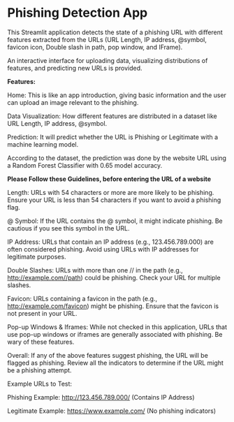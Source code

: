 # Phishing Detection App
This Streamlit application detects the state of a phishing URL with different features extracted from the URLs (URL Length, IP address, @symbol, favicon icon, Double slash in path, pop window, and IFrame).

An interactive interface for uploading data, visualizing distributions of features, and predicting new URLs is provided.

**Features:**

Home: This is like an app introduction, giving basic information and the user can upload an image relevant to the phishing.

Data Visualization: How different features are distributed in a dataset like URL Length, IP address, @symbol.

Prediction: It will predict whether the URL is Phishing or Legitimate with a machine learning model.

According to the dataset, the prediction was done by the website URL using a Random Forest Classifier with 0.65 model accuracy. 

**Please Follow these Guidelines, before entering the URL of a website**

Length:
URLs with 54 characters or more are more likely to be phishing. Ensure your URL is less than 54 characters if you want to avoid a phishing flag.

@ Symbol:
If the URL contains the @ symbol, it might indicate phishing. Be cautious if you see this symbol in the URL.

IP Address:
URLs that contain an IP address (e.g., 123.456.789.000) are often considered phishing. Avoid using URLs with IP addresses for legitimate purposes.

Double Slashes:
URLs with more than one // in the path (e.g., http://example.com//path) could be phishing. Check your URL for multiple slashes.

Favicon:
URLs containing a favicon in the path (e.g., http://example.com/favicon) might be phishing. Ensure that the favicon is not present in your URL.

Pop-up Windows & Iframes:
While not checked in this application, URLs that use pop-up windows or iframes are generally associated with phishing. Be wary of these features.

Overall:
If any of the above features suggest phishing, the URL will be flagged as phishing. Review all the indicators to determine if the URL might be a phishing attempt.



Example URLs to Test:

Phishing Example: http://123.456.789.000/ (Contains IP Address)

Legitimate Example: https://www.example.com/ (No phishing indicators)
